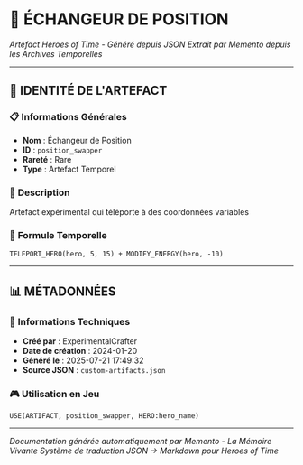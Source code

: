 # 💎 **ÉCHANGEUR DE POSITION**
*Artefact Heroes of Time - Généré depuis JSON*
*Extrait par Memento depuis les Archives Temporelles*

---

## 🌟 **IDENTITÉ DE L'ARTEFACT**

### 📋 **Informations Générales**
- **Nom** : Échangeur de Position
- **ID** : `position_swapper`
- **Rareté** : Rare
- **Type** : Artefact Temporel

### 📖 **Description**
Artefact expérimental qui téléporte à des coordonnées variables


### 🔮 **Formule Temporelle**
```hots
TELEPORT_HERO(hero, 5, 15) + MODIFY_ENERGY(hero, -10)
```

---

## 📊 **MÉTADONNÉES**

### 🔧 **Informations Techniques**
- **Créé par** : ExperimentalCrafter
- **Date de création** : 2024-01-20
- **Généré le** : 2025-07-21 17:49:32
- **Source JSON** : `custom-artifacts.json`

### 🎮 **Utilisation en Jeu**
```hots
USE(ARTIFACT, position_swapper, HERO:hero_name)
```

---

*Documentation générée automatiquement par Memento - La Mémoire Vivante*
*Système de traduction JSON → Markdown pour Heroes of Time*
